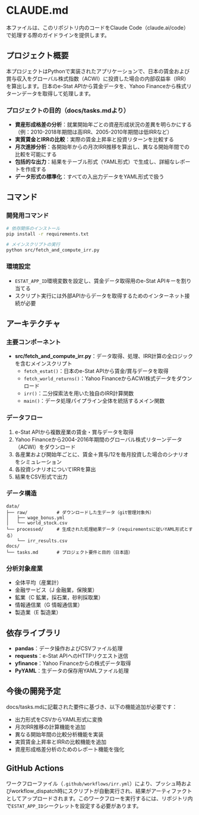 # CLAUDE.md

本ファイルは、このリポジトリ内のコードをClaude Code（claude.ai/code）で処理する際のガイドラインを提供します。

## プロジェクト概要

本プロジェクトはPythonで実装されたアプリケーションで、日本の賃金および賞与収入をグローバル株式指数（ACWI）に投資した場合の内部収益率（IRR）を算出します。日本のe-Stat APIから賃金データを、Yahoo Financeから株式リターンデータを取得して処理します。

### プロジェクトの目的（docs/tasks.mdより）
- **資産形成格差の分析**：就業開始年ごとの資産形成状況の差異を明らかにする（例：2010-2018年期間は高IRR、2005-2010年期間は低IRRなど）
- **実質賃金とIRRの比較**：実際の賃金上昇率と投資リターンを比較する
- **月次進捗分析**：各開始年からの月次IRR推移を算出し、異なる開始年間での比較を可能にする
- **包括的な出力**：結果をテーブル形式（YAML形式）で生成し、詳細なレポートを作成する
- **データ形式の標準化**：すべての入出力データをYAML形式で扱う

## コマンド

### 開発用コマンド
```bash
# 依存関係のインストール
pip install -r requirements.txt

# メインスクリプトの実行
python src/fetch_and_compute_irr.py
```

### 環境設定
- `ESTAT_APP_ID`環境変数を設定し、賃金データ取得用のe-Stat APIキーを割り当てる
- スクリプト実行には外部APIからデータを取得するためのインターネット接続が必要

## アーキテクチャ

### 主要コンポーネント
- **src/fetch_and_compute_irr.py**：データ取得、処理、IRR計算の全ロジックを含むメインスクリプト
  - `fetch_estat()`：日本のe-Stat APIから賃金/賞与データを取得
  - `fetch_world_returns()`：Yahoo FinanceからACWI株式データをダウンロード
  - `irr()`：二分探索法を用いた独自のIRR計算関数
  - `main()`：データ処理パイプライン全体を統括するメイン関数

### データフロー
1. e-Stat APIから複数産業の賃金・賞与データを取得
2. Yahoo Financeから2004-2016年期間のグローバル株式リターンデータ（ACWI）をダウンロード
3. 各産業および開始年ごとに、賃金＋賞与/12を毎月投資した場合のシナリオをシミュレーション
4. 各投資シナリオについてIRRを算出
5. 結果をCSV形式で出力

### データ構造
```
data/
├── raw/           # ダウンロードした生データ（git管理対象外）
│   ├── wage_bonus.yml
│   └── world_stock.csv
└── processed/     # 生成された処理結果データ（requirementsに従いYAML形式とする）
    └── irr_results.csv
docs/
└── tasks.md       # プロジェクト要件と目的（日本語）
```

### 分析対象産業
- 全体平均（産業計）
- 金融サービス（J 金融業，保険業）
- 鉱業（C 鉱業，採石業，砂利採取業）
- 情報通信業（G 情報通信業）
- 製造業（E 製造業）

## 依存ライブラリ
- **pandas**：データ操作およびCSVファイル処理
- **requests**：e-Stat APIへのHTTPリクエスト送信
- **yfinance**：Yahoo Financeからの株式データ取得
- **PyYAML**：生データの保存用YAMLファイル処理

## 今後の開発予定
docs/tasks.mdに記載された要件に基づき、以下の機能追加が必要です：
- 出力形式をCSVからYAML形式に変換
- 月次IRR推移の計算機能を追加
- 異なる開始年間の比較分析機能を実装
- 実質賃金上昇率とIRRの比較機能を追加
- 資産形成格差分析のためのレポート機能を強化

## GitHub Actions
ワークフローファイル（`.github/workflows/irr.yml`）により、プッシュ時およびworkflow_dispatch時にスクリプトが自動実行され、結果がアーティファクトとしてアップロードされます。このワークフローを実行するには、リポジトリ内で`ESTAT_APP_ID`シークレットを設定する必要があります。
